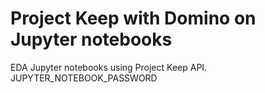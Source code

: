 # Project Keep with Domino on Jupyter notebooks
EDA Jupyter notebooks using Project Keep API.
<br>
JUPYTER_NOTEBOOK_PASSWORD